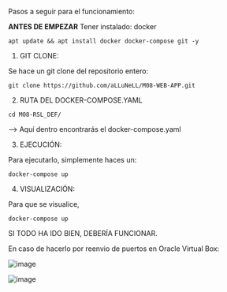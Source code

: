 Pasos a seguir para el funcionamiento:

**ANTES DE EMPEZAR**
Tener instalado: docker

```
apt update && apt install docker docker-compose git -y
```

1. GIT CLONE:

  Se hace un git clone del repositorio entero: 
  ```
  git clone https://github.com/aLLuNeLL/M08-WEB-APP.git
  ```

2. RUTA DEL DOCKER-COMPOSE.YAML

  ```
  cd M08-RSL_DEF/
  ``` 
  --> Aquí dentro encontrarás el docker-compose.yaml

3. EJECUCIÓN:

  Para ejecutarlo, simplemente haces un: 
  ```
  docker-compose up
  ```

4. VISUALIZACIÓN:

  Para que se visualice,  
   ```
  docker-compose up
  ```
SI TODO HA IDO BIEN, DEBERÍA FUNCIONAR.

En caso de hacerlo por reenvio de puertos en Oracle Virtual Box:

![image](https://github.com/user-attachments/assets/e515e688-0f26-40a5-b5d2-5663a3e24e1a)

![image](https://github.com/user-attachments/assets/f2fc42d5-5e05-44c9-8ca0-ccfaafbdc50b)



